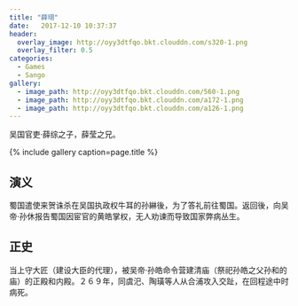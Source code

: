 ```yaml
---
title: "薛珝"
date:   2017-12-10 10:37:37
header:
  overlay_image: http://oyy3dtfqo.bkt.clouddn.com/s320-1.png
  overlay_filter: 0.5
categories:
  - Games
  - Sango
gallery:
  - image_path: http://oyy3dtfqo.bkt.clouddn.com/560-1.png
  - image_path: http://oyy3dtfqo.bkt.clouddn.com/a172-1.png
  - image_path: http://oyy3dtfqo.bkt.clouddn.com/a126-1.png
---
```


吴国官吏·薛综之子，薛莹之兄。

{% include gallery caption=page.title %}

## 演义

蜀国遣使来贺诛杀在吴国执政权牛耳的孙綝後，为了答礼前往蜀国。返回後，向吴帝·孙休报告蜀国因宦官的黄皓掌权，无人劝谏而导致国家弊病丛生。

## 正史

当上守大匠（建设大臣的代理），被吴帝·孙皓命令营建清庙（祭祀孙皓之父孙和的庙）的正殿和内殿。２６９年，同虞汜、陶璜等人从合浦攻入交趾，在回程途中时病死。